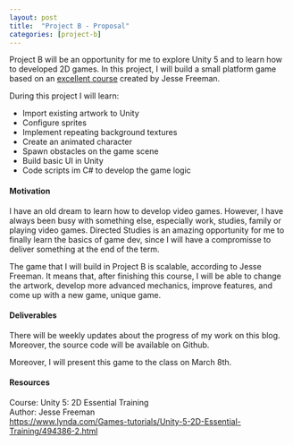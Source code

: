```yaml
---
layout: post
title:  "Project B - Proposal"
categories: [project-b]
---
```


Project B will be an opportunity for me to explore Unity 5 and to learn how to developed 2D games. In this project, I will build a small platform game based on an [excellent course](https://www.lynda.com/Games-tutorials/Unity-5-2D-Essential-Training/494386-2.html) created by Jesse Freeman.

During this project I will learn:

* Import existing artwork to Unity
* Configure sprites
* Implement repeating background textures
* Create an animated character
* Spawn obstacles on the game scene
* Build basic UI in Unity
* Code scripts im C# to develop the game logic

#### Motivation

I have an old dream to learn how to develop video games. However, I have always been busy with something else, especially work, studies,  family or playing video games. Directed Studies is an amazing opportunity for me to finally learn the basics of game dev, since I will have a compromisse to deliver something at the end of the term.

The game that I will build in Project B is scalable, according to Jesse Freeman. It means that, after finishing this course, I will be able to change the artwork, develop more advanced mechanics, improve features, and come up with a new game, unique game.

#### Deliverables

There will be weekly updates about the progress of my work on this blog. Moreover, the source code will be available on Github.

Moreover, I will present this game to the class on March 8th.

#### Resources

Course: Unity 5: 2D Essential Training<br>
Author: Jesse Freeman<br>
https://www.lynda.com/Games-tutorials/Unity-5-2D-Essential-Training/494386-2.html
